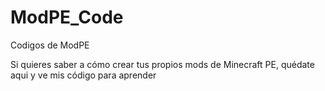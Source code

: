 # ModPE_Code
Codigos de ModPE

Si quieres saber a cómo crear tus propios
mods de Minecraft PE, quédate aqui y ve mis
código para aprender
